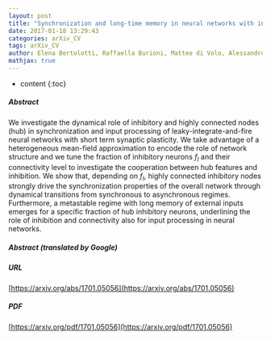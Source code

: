 ```yaml
---
layout: post
title: "Synchronization and long-time memory in neural networks with inhibitory hubs and synaptic plasticity"
date: 2017-01-18 13:29:43
categories: arXiv_CV
tags: arXiv_CV
author: Elena Bertolotti, Raffaella Burioni, Matteo di Volo, Alessandro Vezzani
mathjax: true
---
```


* content
{:toc}

##### Abstract
We investigate the dynamical role of inhibitory and highly connected nodes (hub) in synchronization and input processing of leaky-integrate-and-fire neural networks with short term synaptic plasticity. We take advantage of a heterogeneous mean-field approximation to encode the role of network structure and we tune the fraction of inhibitory neurons $f_I$ and their connectivity level to investigate the cooperation between hub features and inhibition. We show that, depending on $f_I$, highly connected inhibitory nodes strongly drive the synchronization properties of the overall network through dynamical transitions from synchronous to asynchronous regimes. Furthermore, a metastable regime with long memory of external inputs emerges for a specific fraction of hub inhibitory neurons, underlining the role of inhibition and connectivity also for input processing in neural networks.

##### Abstract (translated by Google)


##### URL
[https://arxiv.org/abs/1701.05056](https://arxiv.org/abs/1701.05056)

##### PDF
[https://arxiv.org/pdf/1701.05056](https://arxiv.org/pdf/1701.05056)

